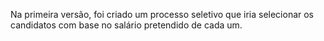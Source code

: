 Na primeira versão, foi criado um processo seletivo que iria selecionar os candidatos com base no salário pretendido de cada um. 

